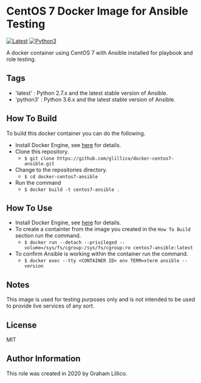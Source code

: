 # CentOS 7 Docker Image for Ansible Testing

[![Latest](https://github.com/glillico/docker-centos7-ansible/workflows/Latest/badge.svg)](https://github.com/glillico/docker-centos7-ansible/actions?query=workflow%3ALatest) [![Python3](https://github.com/glillico/docker-centos7-ansible/workflows/Python3/badge.svg)](https://github.com/glillico/docker-centos7-ansible/actions?query=workflow%3APython3)

A docker container using CentOS 7 with Ansible installed for playbook and role testing.

## Tags

  - 'latest'  : Python 2.7.x and the latest stable version of Ansible.
  - 'python3' : Python 3.6.x and the latest stable version of Ansible.

## How To Build

To build this docker container you can do the following.

  - Install Docker Engine, see [here](https://docs.docker.com/engine/install/) for details.
  - Clone this repository.
    - `$ git clone https://github.com/glillico/docker-centos7-ansible.git`
  - Change to the repositories directory.
    - `$ cd docker-centos7-ansible`
  - Run the command
    - `$ docker build -t centos7-ansible .`

## How To Use

  - Install Docker Engine, see [here](https://docs.docker.com/engine/install/) for details.
  - To create a containter from the image you created in the `How To Build` section run the command.
    - `$ docker run --detach --privileged --volume=/sys/fs/cgroup:/sys/fs/cgroup:ro centos7-ansible:latest`
  - To confirm Ansible is working within the container run the command.
    - `$ docker exec --tty <CONTAINER ID> env TERM=xterm ansible --version`

## Notes

This image is used for testing purposes only and is not intended to be used to provide live services of any sort.

## License

MIT

## Author Information

This role was created in 2020 by Graham Lillico.